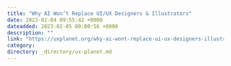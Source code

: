 ```yaml
---
title: "Why AI Won’t Replace UI/UX Designers & Illustrators"
date: 2023-02-04 09:55:42 +0000
dateadded: 2023-02-05 00:00:56 +0000
description: ""
link: "https://uxplanet.org/why-ai-wont-replace-ui-ux-designers-illustrators-6dd1d6c0ba00?source=rss----819cc2aaeee0---4"
category:
directory: _directory/ux-planet.md
---
```

